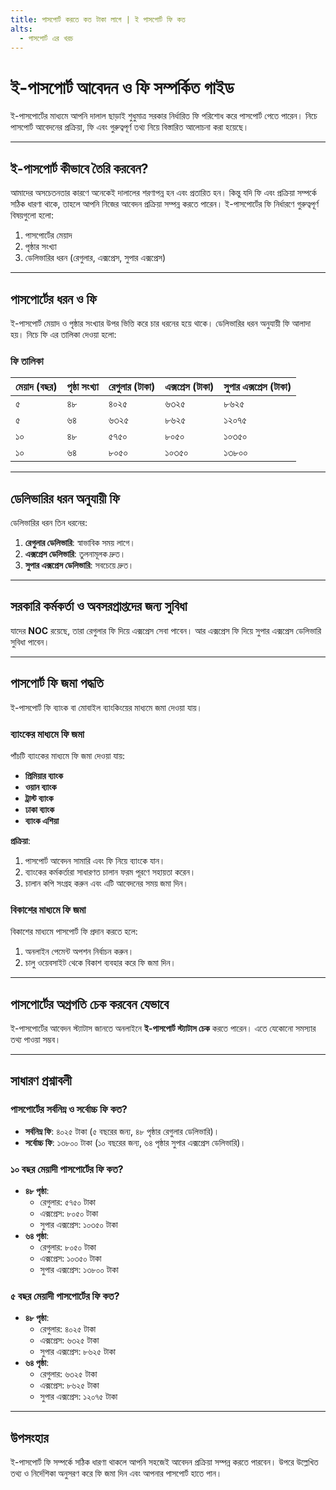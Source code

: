 ```yaml
---
title: পাসপোর্ট করতে কত টাকা লাগে | ই পাসপোর্ট ফি কত
alts:
  - পাসপোর্ট এর খরচ
---
```

# ই-পাসপোর্ট আবেদন ও ফি সম্পর্কিত গাইড

ই-পাসপোর্টের মাধ্যমে আপনি দালাল ছাড়াই শুধুমাত্র সরকার নির্ধারিত ফি পরিশোধ করে পাসপোর্ট পেতে পারেন। নিচে পাসপোর্ট আবেদনের প্রক্রিয়া, ফি এবং গুরুত্বপূর্ণ তথ্য নিয়ে বিস্তারিত আলোচনা করা হয়েছে।

---

## ই-পাসপোর্ট কীভাবে তৈরি করবেন?
আমাদের অসচেতনতার কারণে অনেকেই দালালের শরণাপন্ন হন এবং প্রতারিত হন। কিন্তু যদি ফি এবং প্রক্রিয়া সম্পর্কে সঠিক ধারণা থাকে, তাহলে আপনি নিজের আবেদন প্রক্রিয়া সম্পন্ন করতে পারেন। ই-পাসপোর্টের ফি নির্ধারণে গুরুত্বপূর্ণ বিষয়গুলো হলো:
1. পাসপোর্টের মেয়াদ
2. পৃষ্ঠার সংখ্যা
3. ডেলিভারির ধরন (রেগুলার, এক্সপ্রেস, সুপার এক্সপ্রেস)

---

## পাসপোর্টের ধরন ও ফি
ই-পাসপোর্ট মেয়াদ ও পৃষ্ঠার সংখ্যার উপর ভিত্তি করে চার ধরনের হয়ে থাকে। ডেলিভারির ধরন অনুযায়ী ফি আলাদা হয়। নিচে ফি এর তালিকা দেওয়া হলো:

### ফি তালিকা
| মেয়াদ (বছর) | পৃষ্ঠা সংখ্যা | রেগুলার (টাকা) | এক্সপ্রেস (টাকা) | সুপার এক্সপ্রেস (টাকা) |
|--------------|---------------|-----------------|------------------|-----------------------|
| ৫            | ৪৮            | ৪০২৫            | ৬৩২৫             | ৮৬২৫                  |
| ৫            | ৬৪            | ৬৩২৫            | ৮৬২৫             | ১২০৭৫                 |
| ১০           | ৪৮            | ৫৭৫০            | ৮০৫০             | ১০৩৫০                 |
| ১০           | ৬৪            | ৮০৫০            | ১০৩৫০            | ১৩৮০০                 |

---

## ডেলিভারির ধরন অনুযায়ী ফি
ডেলিভারির ধরন তিন ধরনের:
1. **রেগুলার ডেলিভারি**: স্বাভাবিক সময় লাগে।
2. **এক্সপ্রেস ডেলিভারি**: তুলনামূলক দ্রুত।
3. **সুপার এক্সপ্রেস ডেলিভারি**: সবচেয়ে দ্রুত।

---

## সরকারি কর্মকর্তা ও অবসরপ্রাপ্তদের জন্য সুবিধা
যাদের **NOC** রয়েছে, তারা রেগুলার ফি দিয়ে এক্সপ্রেস সেবা পাবেন। আর এক্সপ্রেস ফি দিয়ে সুপার এক্সপ্রেস ডেলিভারি সুবিধা পাবেন।

---

## পাসপোর্ট ফি জমা পদ্ধতি
ই-পাসপোর্ট ফি ব্যাংক বা মোবাইল ব্যাংকিংয়ের মাধ্যমে জমা দেওয়া যায়।

### ব্যাংকের মাধ্যমে ফি জমা
পাঁচটি ব্যাংকের মাধ্যমে ফি জমা দেওয়া যায়:
- **প্রিমিয়ার ব্যাংক**
- **ওয়ান ব্যাংক**
- **ট্রাস্ট ব্যাংক**
- **ঢাকা ব্যাংক**
- **ব্যাংক এশিয়া**

**প্রক্রিয়া**:
1. পাসপোর্ট আবেদন সামারি এবং ফি নিয়ে ব্যাংকে যান।
2. ব্যাংকের কর্মকর্তারা সাধারণত চালান ফরম পূরণে সহায়তা করেন।
3. চালান কপি সংগ্রহ করুন এবং এটি আবেদনের সময় জমা দিন।

### বিকাশের মাধ্যমে ফি জমা
বিকাশের মাধ্যমে পাসপোর্ট ফি প্রদান করতে হলে:
1. অনলাইন পেমেন্ট অপশন নির্বাচন করুন।
2. চালু ওয়েবসাইট থেকে বিকাশ ব্যবহার করে ফি জমা দিন।

---

## পাসপোর্টের অগ্রগতি চেক করবেন যেভাবে
ই-পাসপোর্টের আবেদন স্ট্যাটাস জানতে অনলাইনে **ই-পাসপোর্ট স্ট্যাটাস চেক** করতে পারেন। এতে যেকোনো সমস্যার তথ্য পাওয়া সম্ভব।

---

## সাধারণ প্রশ্নাবলী

### পাসপোর্টের সর্বনিম্ন ও সর্বোচ্চ ফি কত?
- **সর্বনিম্ন ফি**: ৪০২৫ টাকা (৫ বছরের জন্য, ৪৮ পৃষ্ঠার রেগুলার ডেলিভারি)।
- **সর্বোচ্চ ফি**: ১৩৮০০ টাকা (১০ বছরের জন্য, ৬৪ পৃষ্ঠার সুপার এক্সপ্রেস ডেলিভারি)।

### ১০ বছর মেয়াদী পাসপোর্টের ফি কত?
- **৪৮ পৃষ্ঠা**:
  - রেগুলার: ৫৭৫০ টাকা
  - এক্সপ্রেস: ৮০৫০ টাকা
  - সুপার এক্সপ্রেস: ১০৩৫০ টাকা
- **৬৪ পৃষ্ঠা**:
  - রেগুলার: ৮০৫০ টাকা
  - এক্সপ্রেস: ১০৩৫০ টাকা
  - সুপার এক্সপ্রেস: ১৩৮০০ টাকা

### ৫ বছর মেয়াদী পাসপোর্টের ফি কত?
- **৪৮ পৃষ্ঠা**:
  - রেগুলার: ৪০২৫ টাকা
  - এক্সপ্রেস: ৬৩২৫ টাকা
  - সুপার এক্সপ্রেস: ৮৬২৫ টাকা
- **৬৪ পৃষ্ঠা**:
  - রেগুলার: ৬৩২৫ টাকা
  - এক্সপ্রেস: ৮৬২৫ টাকা
  - সুপার এক্সপ্রেস: ১২০৭৫ টাকা

---

## উপসংহার
ই-পাসপোর্ট ফি সম্পর্কে সঠিক ধারণা থাকলে আপনি সহজেই আবেদন প্রক্রিয়া সম্পন্ন করতে পারবেন। উপরে উল্লেখিত তথ্য ও নির্দেশিকা অনুসরণ করে ফি জমা দিন এবং আপনার পাসপোর্ট হাতে পান।
